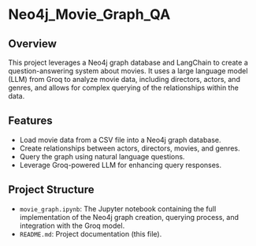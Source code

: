 # Neo4j_Movie_Graph_QA

## Overview
This project leverages a Neo4j graph database and LangChain to create a question-answering system about movies. It uses a large language model (LLM) from Groq to analyze movie data, including directors, actors, and genres, and allows for complex querying of the relationships within the data.

## Features
- Load movie data from a CSV file into a Neo4j graph database.
- Create relationships between actors, directors, movies, and genres.
- Query the graph using natural language questions.
- Leverage Groq-powered LLM for enhancing query responses.

## Project Structure
- `movie_graph.ipynb`: The Jupyter notebook containing the full implementation of the Neo4j graph creation, querying process, and integration with the Groq model.
- `README.md`: Project documentation (this file).
